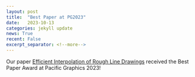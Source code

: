 ```yaml
---
layout: post
title:  "Best Paper at PG2023"
date:   2023-10-13
categories: jekyll update
news: True
recent: False
excerpt_separator: <!--more-->
---
```


Our paper <a href="https://mostyle.github.io/blog/pg2023" target="_blank">Efficient Interpolation of Rough Line Drawings</a> received the Best Paper Award at Pacific Graphics 2023!

<!--more-->